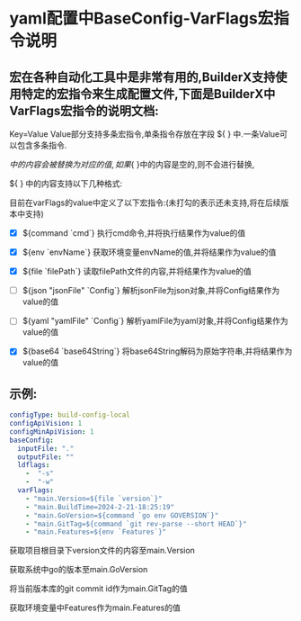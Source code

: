 # yaml配置中BaseConfig-VarFlags宏指令说明

## 宏在各种自动化工具中是非常有用的,BuilderX支持使用特定的宏指令来生成配置文件,下面是BuilderX中VarFlags宏指令的说明文档:

Key=Value Value部分支持多条宏指令,单条指令存放在字段 ${ } 中.一条Value可以包含多条指令.

${ } 中的内容会被替换为对应的值,如果${ }中的内容是空的,则不会进行替换,

${ } 中的内容支持以下几种格式:

目前在varFlags的value中定义了以下宏指令:(未打勾的表示还未支持,将在后续版本中支持)

- [x] ${command \`cmd\`} 执行cmd命令,并将执行结果作为value的值

- [x] ${env \`envName\`} 获取环境变量envName的值,并将结果作为value的值

- [x] ${file \`filePath\`} 读取filePath文件的内容,并将结果作为value的值
- [ ] ${json "jsonFile"  \`Config\`} 解析jsonFile为json对象,并将Config结果作为value的值
- [ ] ${yaml "yamlFile"  \`Config\`} 解析yamlFile为yaml对象,并将Config结果作为value的值
- [x] ${base64 \`base64String\`} 将base64String解码为原始字符串,并将结果作为value的值


## 示例:

```yaml
configType: build-config-local
configApiVision: 1
configMinApiVision: 1
baseConfig:
  inputFile: "."
  outputFile: ""
  ldflags:
    -  "-s"
    -  "-w"
  varFlags:
    - "main.Version=${file `version`}"
    - "main.BuildTime=2024-2-21-18:25:19"
    - "main.GoVersion=${command `go env GOVERSION`}"
    - "main.GitTag=${command `git rev-parse --short HEAD`}"
    - "main.Features=${env `Features`}"
```

获取项目根目录下version文件的内容至main.Version

获取系统中go的版本至main.GoVersion

将当前版本库的git  commit id作为main.GitTag的值

获取环境变量中Features作为main.Features的值